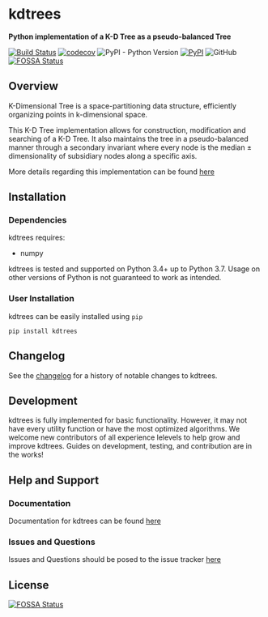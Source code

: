 # kdtrees
**Python implementation of a K-D Tree as a pseudo-balanced Tree**

[![Build Status](https://travis-ci.com/paradoxysm/kdtrees.svg?branch=master)](https://travis-ci.com/paradoxysm/kdtrees)
[![codecov](https://codecov.io/gh/paradoxysm/kdtrees/branch/master/graph/badge.svg)](https://codecov.io/gh/paradoxysm/kdtrees)
![PyPI - Python Version](https://img.shields.io/pypi/pyversions/kdtrees)
[![PyPI](https://img.shields.io/pypi/v/kdtrees)](https://pypi.org/project/kdtrees/)
![GitHub](https://img.shields.io/github/license/paradoxysm/kdtrees?color=blue)
[![FOSSA Status](https://app.fossa.io/api/projects/git%2Bgithub.com%2Fparadoxysm%2Fkdtrees.svg?type=shield)](https://app.fossa.io/projects/git%2Bgithub.com%2Fparadoxysm%2Fkdtrees?ref=badge_shield)

## Overview

K-Dimensional Tree is a space-partitioning data structure, efficiently organizing points in k-dimensional space.

This K-D Tree implementation allows for construction, modification and searching of a K-D Tree. It also maintains the tree in a pseudo-balanced manner through a secondary invariant where every node is the median ± dimensionality of subsidiary nodes along a specific axis.

More details regarding this implementation can be found [here](https://github.com/paradoxysm/kdtrees/tree/master/doc)

## Installation

### Dependencies

kdtrees requires:
- numpy

kdtrees is tested and supported on Python 3.4+ up to Python 3.7. Usage on other versions of Python is not guaranteed to work as intended.

### User Installation

kdtrees can be easily installed using ```pip```

```
pip install kdtrees
```

## Changelog

See the [changelog](https://github.com/paradoxysm/kdtrees/tree/master/CHANGES.md) for a history of notable changes to kdtrees.

## Development

kdtrees is fully implemented for basic functionality. However, it may not have every utility function or have the most optimized algorithms. We welcome new contributors of all experience lelevels to help grow and improve kdtrees. Guides on development, testing, and contribution are in the works!

## Help and Support

### Documentation

Documentation for kdtrees can be found [here](https://github.com/paradoxysm/kdtrees/tree/master/doc)

### Issues and Questions

Issues and Questions should be posed to the issue tracker [here](https://github.com/paradoxysm/kdtrees/issues)


## License
[![FOSSA Status](https://app.fossa.io/api/projects/git%2Bgithub.com%2Fparadoxysm%2Fkdtrees.svg?type=large)](https://app.fossa.io/projects/git%2Bgithub.com%2Fparadoxysm%2Fkdtrees?ref=badge_large)